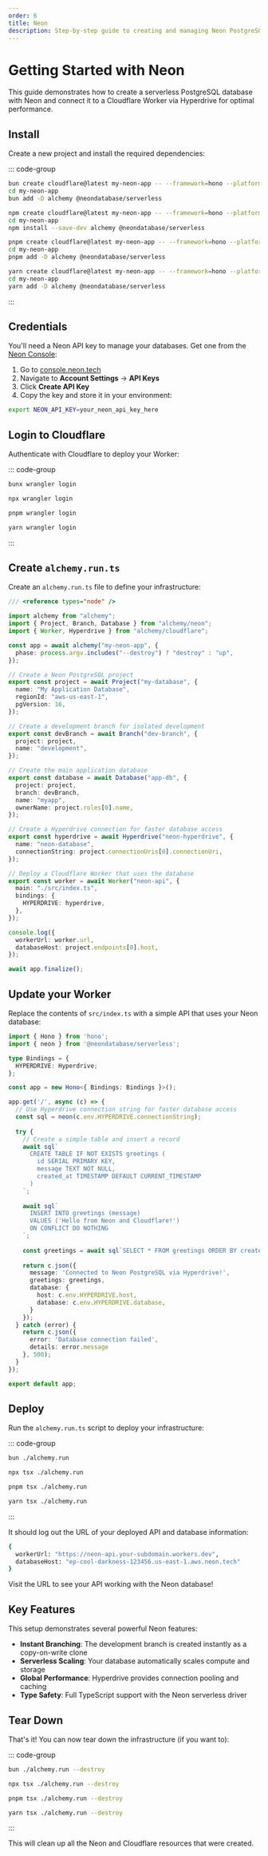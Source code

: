 ```yaml
---
order: 6
title: Neon
description: Step-by-step guide to creating and managing Neon PostgreSQL databases with Cloudflare Workers using Alchemy's Infrastructure-as-Code approach.
---
```


# Getting Started with Neon

This guide demonstrates how to create a serverless PostgreSQL database with Neon and connect it to a Cloudflare Worker via Hyperdrive for optimal performance.

## Install

Create a new project and install the required dependencies:

::: code-group

```sh [bun]
bun create cloudflare@latest my-neon-app -- --framework=hono --platform=workers --no-deploy
cd my-neon-app
bun add -D alchemy @neondatabase/serverless
```

```sh [npm]
npm create cloudflare@latest my-neon-app -- --framework=hono --platform=workers --no-deploy
cd my-neon-app
npm install --save-dev alchemy @neondatabase/serverless
```

```sh [pnpm]
pnpm create cloudflare@latest my-neon-app -- --framework=hono --platform=workers --no-deploy
cd my-neon-app
pnpm add -D alchemy @neondatabase/serverless
```

```sh [yarn]
yarn create cloudflare@latest my-neon-app -- --framework=hono --platform=workers --no-deploy
cd my-neon-app
yarn add -D alchemy @neondatabase/serverless
```

:::

## Credentials

You'll need a Neon API key to manage your databases. Get one from the [Neon Console](https://console.neon.tech):

1. Go to [console.neon.tech](https://console.neon.tech)
2. Navigate to **Account Settings** → **API Keys**
3. Click **Create API Key**
4. Copy the key and store it in your environment:

```bash
export NEON_API_KEY=your_neon_api_key_here
```

## Login to Cloudflare

Authenticate with Cloudflare to deploy your Worker:

::: code-group

```sh [bun]
bunx wrangler login
```

```sh [npm]
npx wrangler login
```

```sh [pnpm]
pnpm wrangler login
```

```sh [yarn]
yarn wrangler login
```

:::

## Create `alchemy.run.ts`

Create an `alchemy.run.ts` file to define your infrastructure:

```ts
/// <reference types="node" />

import alchemy from "alchemy";
import { Project, Branch, Database } from "alchemy/neon";
import { Worker, Hyperdrive } from "alchemy/cloudflare";

const app = await alchemy("my-neon-app", {
  phase: process.argv.includes("--destroy") ? "destroy" : "up",
});

// Create a Neon PostgreSQL project
export const project = await Project("my-database", {
  name: "My Application Database",
  regionId: "aws-us-east-1",
  pgVersion: 16,
});

// Create a development branch for isolated development
export const devBranch = await Branch("dev-branch", {
  project: project,
  name: "development",
});

// Create the main application database
export const database = await Database("app-db", {
  project: project,
  branch: devBranch,
  name: "myapp",
  ownerName: project.roles[0].name,
});

// Create a Hyperdrive connection for faster database access
export const hyperdrive = await Hyperdrive("neon-hyperdrive", {
  name: "neon-database",
  connectionString: project.connectionUris[0].connectionUri,
});

// Deploy a Cloudflare Worker that uses the database
export const worker = await Worker("neon-api", {
  main: "./src/index.ts",
  bindings: {
    HYPERDRIVE: hyperdrive,
  },
});

console.log({
  workerUrl: worker.url,
  databaseHost: project.endpoints[0].host,
});

await app.finalize();
```

## Update your Worker

Replace the contents of `src/index.ts` with a simple API that uses your Neon database:

```ts
import { Hono } from 'hono';
import { neon } from '@neondatabase/serverless';

type Bindings = {
  HYPERDRIVE: Hyperdrive;
};

const app = new Hono<{ Bindings: Bindings }>();

app.get('/', async (c) => {
  // Use Hyperdrive connection string for faster database access
  const sql = neon(c.env.HYPERDRIVE.connectionString);
  
  try {
    // Create a simple table and insert a record
    await sql`
      CREATE TABLE IF NOT EXISTS greetings (
        id SERIAL PRIMARY KEY,
        message TEXT NOT NULL,
        created_at TIMESTAMP DEFAULT CURRENT_TIMESTAMP
      )
    `;
    
    await sql`
      INSERT INTO greetings (message) 
      VALUES ('Hello from Neon and Cloudflare!')
      ON CONFLICT DO NOTHING
    `;
    
    const greetings = await sql`SELECT * FROM greetings ORDER BY created_at DESC LIMIT 5`;
    
    return c.json({
      message: 'Connected to Neon PostgreSQL via Hyperdrive!',
      greetings: greetings,
      database: {
        host: c.env.HYPERDRIVE.host,
        database: c.env.HYPERDRIVE.database,
      }
    });
  } catch (error) {
    return c.json({ 
      error: 'Database connection failed', 
      details: error.message 
    }, 500);
  }
});

export default app;
```

## Deploy

Run the `alchemy.run.ts` script to deploy your infrastructure:

::: code-group

```sh [bun]
bun ./alchemy.run
```

```sh [npm]
npx tsx ./alchemy.run
```

```sh [pnpm]
pnpm tsx ./alchemy.run
```

```sh [yarn]
yarn tsx ./alchemy.run
```

:::

It should log out the URL of your deployed API and database information:

```sh
{
  workerUrl: "https://neon-api.your-subdomain.workers.dev",
  databaseHost: "ep-cool-darkness-123456.us-east-1.aws.neon.tech"
}
```

Visit the URL to see your API working with the Neon database!

## Key Features

This setup demonstrates several powerful Neon features:

- **Instant Branching**: The development branch is created instantly as a copy-on-write clone
- **Serverless Scaling**: Your database automatically scales compute and storage
- **Global Performance**: Hyperdrive provides connection pooling and caching
- **Type Safety**: Full TypeScript support with the Neon serverless driver

## Tear Down

That's it! You can now tear down the infrastructure (if you want to):

::: code-group

```sh [bun]
bun ./alchemy.run --destroy
```

```sh [npm]
npx tsx ./alchemy.run --destroy
```

```sh [pnpm]
pnpm tsx ./alchemy.run --destroy
```

```sh [yarn]
yarn tsx ./alchemy.run --destroy
```

:::

This will clean up all the Neon and Cloudflare resources that were created.